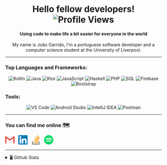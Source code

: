 <h1 align="center"> Hello fellow developers! <img alt="Profile Views" height="18px" src="https://komarev.com/ghpvc/?username=joaogarrido98&label=Profile%20views&color=orange&style=flat"/></h1>
<h4 align="center">Using code to make life a bit easier for everyone in the world</h4>
<p align="center">My name is João Garrido, I'm a portuguese software developer and a computer science student at the University of Liverpool. </p>

---

### Top Languages and Frameworks:
<p align="center">
  <img alt="Kotlin" height="30em" src="https://github.com/joaogarrido98/joaogarrido98/blob/main/resources/kotlin.svg?raw=true" />
  <img alt="Java" height="30em" src="https://github.com/joaogarrido98/joaogarrido98/blob/main/resources/java.svg?raw=true" />
  <img alt="Ktor" height="30em" src="https://github.com/joaogarrido98/joaogarrido98/blob/main/resources/ktor.svg?raw=true" />
  <img alt="JavaScript" height="30em" src="https://github.com/joaogarrido98/joaogarrido98/blob/main/resources/javasricpt.svg?raw=true" />
  <img alt="Haskell" height="30em" src="https://github.com/joaogarrido98/joaogarrido98/blob/main/resources/haskell.svg?raw=true" />
  <img alt="PHP" height="30em" src="https://github.com/joaogarrido98/joaogarrido98/blob/main/resources/php.svg?raw=true" />
  <img alt="SQL" height="30em" src="https://github.com/joaogarrido98/joaogarrido98/blob/main/resources/sql.svg?raw=true" />
  <img alt="Firebase" height="30em" src="https://github.com/joaogarrido98/joaogarrido98/blob/main/resources/kotlin.svg?raw=true" />
  <img alt="Bootstrap" height="30em" src="https://github.com/joaogarrido98/joaogarrido98/blob/main/resources/bootstrap.svg?raw=true" />
</p>

### Tools:
<p align="center">
  <img alt="VS Code" height="30em" src="https://github.com/joaogarrido98/joaogarrido98/blob/main/resources/vscode.svg?raw=true" />
  <img alt="Android Studio" height="30em" src="https://github.com/joaogarrido98/joaogarrido98/blob/main/resources/android.svg?raw=true" />
  <img alt="IntelliJ IDEA" height="30em" src="https://github.com/joaogarrido98/joaogarrido98/blob/main/resources/intelli.svg?raw=true" />
  <img alt="Postman" height="30em" src="https://github.com/joaogarrido98/joaogarrido98/blob/main/resources/postman.svg?raw=true" />
</p>

---

### You can find me online 🗺️

[<img alt="João | Gmail" height="30em" src="https://github.com/joaogarrido98/joaogarrido98/blob/main/resources/gmail.svg?raw=true" />][mail] &nbsp;
[<img alt="João | LinkedIn" height="30em" src="https://github.com/joaogarrido98/joaogarrido98/blob/main/resources/linkedin.svg?raw=true" />][linkedin] &nbsp;
[<img alt="João | StackOverflow" height="30em" src="https://github.com/joaogarrido98/joaogarrido98/blob/main/resources/stack-overflow.svg?raw=true" />][stackoverflow] &nbsp;
[<img alt="João | Spotify" height="30em" src="https://github.com/joaogarrido98/joaogarrido98/blob/main/resources/spotify.svg?raw=true" />][stackoverflow] &nbsp;


[portfolio]: https://joaogarrido.github.io/joao-garrido/
[mail]:mailto:joao.melo.garrido@gmail.com
[linkedin]: https://www.linkedin.com/in/jo%C3%A3o-garrido-40098a133/
[stackoverflow]: https://stackoverflow.com/users/12801831/jo%c3%a3o-garrido
[spotify]: https://open.spotify.com/user/21swkzdu5sl6wzzxblc43zf3y

---

<details>	
  <summary> 🖥️ Github Stats</b></summary>
  <br />
  <p align="center">
    <img alt="Stats" height="185em" src="https://github-readme-stats.vercel.app/api?username=joaogarrido98&count_private=true&show_icons=true&theme=slateorange" />
    &nbsp
    <img alt="Most used languages" height="185em" src="https://github-readme-stats.vercel.app/api/top-langs/?username=joaogarrido98&count_private=true&show_icons=true&layout=compact&langs_count=8&theme=slateorange" />
  </p>
</details>


